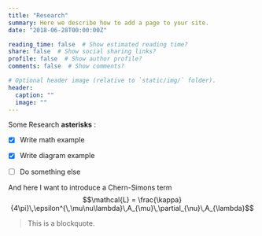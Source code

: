```yaml
---
title: "Research"
summary: Here we describe how to add a page to your site.
date: "2018-06-28T00:00:00Z"

reading_time: false  # Show estimated reading time?
share: false  # Show social sharing links?
profile: false  # Show author profile?
comments: false  # Show comments?

# Optional header image (relative to `static/img/` folder).
header:
  caption: ""
  image: ""
---
```


Some Research **asterisks** :

- [x] Write math example
- [x] Write diagram example
- [ ] Do something else


And here I want to introduce a Chern-Simons term 
$$\mathcal{L} = \frac{\kappa}{4\pi}\,\epsilon^{\,\mu\nu\lambda}\,A_{\mu}\,\partial_{\nu}\,A_{\lambda}$$

> This is a blockquote.
